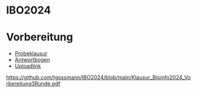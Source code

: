 # IBO2024

# Vorbereitung

- [Probeklausur](Klausur_Bioinfo2024_Vorbereitung3Runde.pdf)
- [Antwortbogen](Antwortbogen_Vorbereitung_Bioinformatik.xlsx)
- [Uploadlink](https://www.dropbox.com/request/vF1dgliY34UbGT00bY5S)

https://github.com/tgossmann/IBO2024/blob/main/Klausur_Bioinfo2024_Vorbereitung3Runde.pdf
